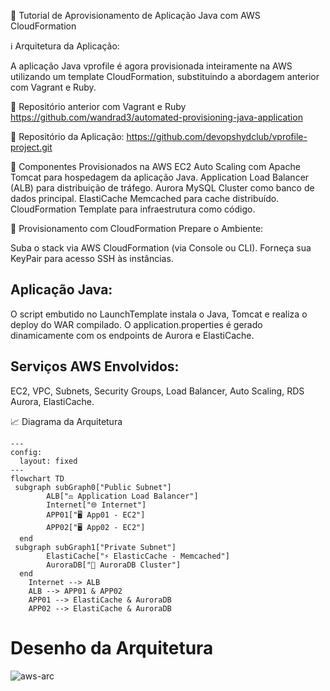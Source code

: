 📘 Tutorial de Aprovisionamento de Aplicação Java com AWS CloudFormation


ℹ️ Arquitetura da Aplicação:

A aplicação Java vprofile é agora provisionada inteiramente na AWS utilizando um template CloudFormation, substituindo a abordagem anterior com Vagrant e Ruby.

🔗 Repositório anterior com Vagrant e Ruby
https://github.com/wandrad3/automated-provisioning-java-application

🔗 Repositório da Aplicação:
https://github.com/devopshydclub/vprofile-project.git

🧩 Componentes Provisionados na AWS
EC2 Auto Scaling com Apache Tomcat para hospedagem da aplicação Java.
Application Load Balancer (ALB) para distribuição de tráfego.
Aurora MySQL Cluster como banco de dados principal.
ElastiCache Memcached para cache distribuído.
CloudFormation Template para infraestrutura como código.


🚀 Provisionamento com CloudFormation
Prepare o Ambiente:

Suba o stack via AWS CloudFormation (via Console ou CLI). Forneça sua KeyPair para acesso SSH às instâncias.

## Aplicação Java:

O script embutido no LaunchTemplate instala o Java, Tomcat e realiza o deploy do WAR compilado. O application.properties é gerado dinamicamente com os endpoints de Aurora e ElastiCache.

## Serviços AWS Envolvidos:

EC2, VPC, Subnets, Security Groups, Load Balancer, Auto Scaling, RDS Aurora, ElastiCache.

📈 Diagrama da Arquitetura

```mermaid
---
config:
  layout: fixed
---
flowchart TD
 subgraph subGraph0["Public Subnet"]
        ALB["⚖️ Application Load Balancer"]
        Internet["🌐 Internet"]
        APP01["🖥️ App01 - EC2"]
        APP02["🖥️ App02 - EC2"]
  end
 subgraph subGraph1["Private Subnet"]
        ElastiCache["⚡ ElasticCache - Memcached"]
        AuroraDB["💾 AuroraDB Cluster"]
  end
    Internet --> ALB
    ALB --> APP01 & APP02
    APP01 --> ElastiCache & AuroraDB
    APP02 --> ElastiCache & AuroraDB
```



# Desenho da Arquitetura

  
![aws-arc](https://github.com/user-attachments/assets/6d17cc08-b829-49b2-bf23-2627d57e61be)
